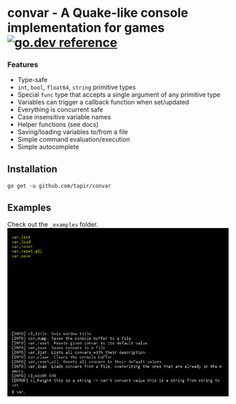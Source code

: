 # convar - A Quake-like console implementation for games [![go.dev reference](https://img.shields.io/badge/go.dev-reference-007d9c?logo=go&logoColor=white&style=flat)](https://pkg.go.dev/github.com/tapir/convar)

### Features

* Type-safe
* `int`, `bool`, `float64`, `string` primitive types
* Special `func` type that accepts a single argument of any primitive type
* Variables can trigger a callback function when set/updated
* Everything is concurrent safe
* Case insensitive variable names
* Helper functions (see docs)
* Saving/loading variables to/from a file
* Simple command evaluation/execution
* Simple autocomplete

## Installation

```
go get -u github.com/tapir/convar
```

## Examples

Check out the `_examples` folder.
![screenshot](https://github.com/tapir/convar/blob/master/_examples/ebicon/screenshot.png?raw=true)